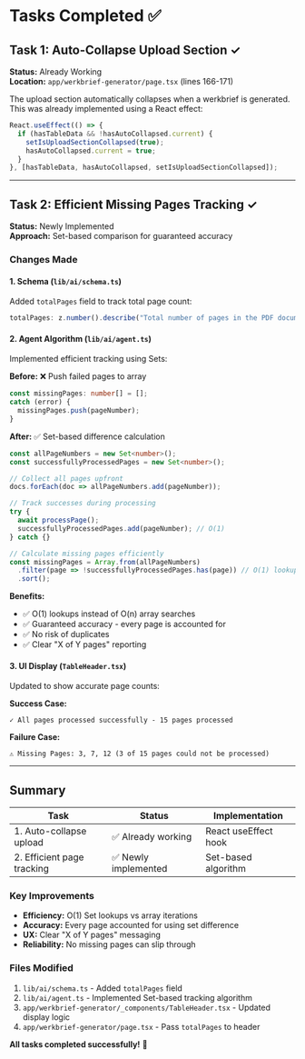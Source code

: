 # Tasks Completed ✅

## Task 1: Auto-Collapse Upload Section ✓

**Status:** Already Working  
**Location:** `app/werkbrief-generator/page.tsx` (lines 166-171)  

The upload section automatically collapses when a werkbrief is generated. This was already implemented using a React effect:

```typescript
React.useEffect(() => {
  if (hasTableData && !hasAutoCollapsed.current) {
    setIsUploadSectionCollapsed(true);
    hasAutoCollapsed.current = true;
  }
}, [hasTableData, hasAutoCollapsed, setIsUploadSectionCollapsed]);
```

---

## Task 2: Efficient Missing Pages Tracking ✓

**Status:** Newly Implemented  
**Approach:** Set-based comparison for guaranteed accuracy

### Changes Made

#### 1. Schema (`lib/ai/schema.ts`)
Added `totalPages` field to track total page count:
```typescript
totalPages: z.number().describe("Total number of pages in the PDF document")
```

#### 2. Agent Algorithm (`lib/ai/agent.ts`)
Implemented efficient tracking using Sets:

**Before:** ❌ Push failed pages to array
```typescript
const missingPages: number[] = [];
catch (error) {
  missingPages.push(pageNumber);
}
```

**After:** ✅ Set-based difference calculation
```typescript
const allPageNumbers = new Set<number>();
const successfullyProcessedPages = new Set<number>();

// Collect all pages upfront
docs.forEach(doc => allPageNumbers.add(pageNumber));

// Track successes during processing
try {
  await processPage();
  successfullyProcessedPages.add(pageNumber); // O(1)
} catch {}

// Calculate missing pages efficiently
const missingPages = Array.from(allPageNumbers)
  .filter(page => !successfullyProcessedPages.has(page)) // O(1) lookup
  .sort();
```

**Benefits:**
- ✅ O(1) lookups instead of O(n) array searches
- ✅ Guaranteed accuracy - every page is accounted for
- ✅ No risk of duplicates
- ✅ Clear "X of Y pages" reporting

#### 3. UI Display (`TableHeader.tsx`)
Updated to show accurate page counts:

**Success Case:**
```
✓ All pages processed successfully - 15 pages processed
```

**Failure Case:**
```
⚠️ Missing Pages: 3, 7, 12 (3 of 15 pages could not be processed)
```

---

## Summary

| Task | Status | Implementation |
|------|--------|---------------|
| 1. Auto-collapse upload | ✅ Already working | React useEffect hook |
| 2. Efficient page tracking | ✅ Newly implemented | Set-based algorithm |

### Key Improvements
- **Efficiency:** O(1) Set lookups vs array iterations
- **Accuracy:** Every page accounted for using set difference
- **UX:** Clear "X of Y pages" messaging
- **Reliability:** No missing pages can slip through

### Files Modified
1. `lib/ai/schema.ts` - Added `totalPages` field
2. `lib/ai/agent.ts` - Implemented Set-based tracking algorithm
3. `app/werkbrief-generator/_components/TableHeader.tsx` - Updated display logic
4. `app/werkbrief-generator/page.tsx` - Pass `totalPages` to header

**All tasks completed successfully!** 🎉
